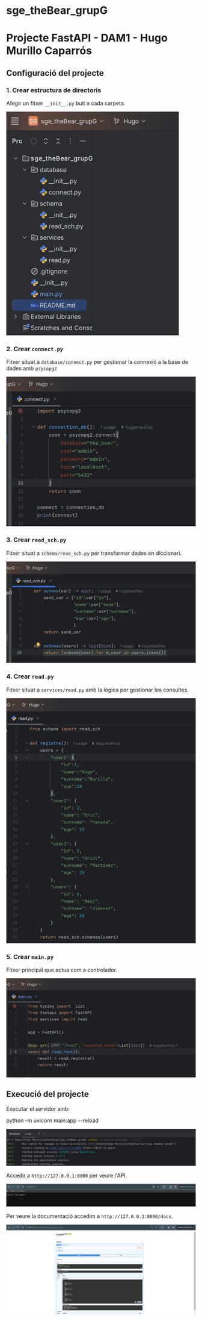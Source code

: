 # sge_theBear_grupG

# Projecte FastAPI - DAM1 - Hugo Murillo Caparrós

## Configuració del projecte
### 1. Crear estructura de directoris

Afegir un fitxer `__init__.py` buit a cada carpeta.

![alt text](image.png)

### 2. Crear `connect.py`

Fitxer situat a `database/connect.py` per gestionar la connexió a la base de dades amb `psycopg2`

![alt text](image-1.png)

### 3. Crear `read_sch.py`

Fitxer situat a `schema/read_sch.py` per transformar dades en diccionari.

![alt text](image-2.png)

### 4. Crear `read.py`

Fitxer situat a `services/read.py` amb la lògica per gestionar les consultes.

![alt text](image-3.png)

### 5. Crear `main.py`
Fitxer principal que actua com a controlador.

![alt text](image-4.png)

## Execució del projecte
Executar el servidor amb:

python -m uvicorn main:app --reload


![alt text](image-5.png)

Accedir a `http://127.0.0.1:8000` per veure l'API.

![alt text](image-6.png)

Per veure la documentació accedim a `http://127.0.0.1:8000/docs`.

![alt text](image-7.png)

